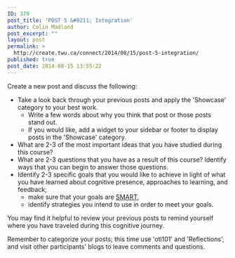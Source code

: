 ```yaml
---
ID: 379
post_title: 'POST 5 &#8211; Integration'
author: Colin Madland
post_excerpt: ""
layout: post
permalink: >
  http://create.twu.ca/connect/2014/08/15/post-5-integration/
published: true
post_date: 2014-08-15 13:55:22
---
```

Create a new post and discuss the following:
<ul>
	<li>Take a look back through your previous posts and apply the 'Showcase' category to your best work.
<ul>
	<li>Write a few words about why you think that post or those posts stand out.</li>
	<li>If you would like, add a widget to your sidebar or footer to display posts in the 'Showcase' category.</li>
</ul>
</li>
	<li>What are 2-3 of the most important ideas that you have studied during this course?</li>
	<li>What are 2-3 questions that you have as a result of this course? Identify ways that you can begin to answer those questions.</li>
	<li>Identify 2-3 specific goals that you would like to achieve in light of what you have learned about cognitive presence, approaches to learning, and feedback;
<ul>
	<li>make sure that your goals are <a href="http://en.wikipedia.org/wiki/SMART_criteria"  rel="noopener noreferrer">SMART</a>,</li>
	<li>identify strategies you intend to use in order to meet your goals.</li>
</ul>
</li>
</ul>
You may find it helpful to review your previous posts to remind yourself where you have traveled during this cognitive journey.

Remember to categorize your posts; this time use 'otl101' and 'Reflections', and visit other participants' blogs to leave comments and questions.